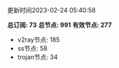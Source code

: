 更新时间2023-02-24 05:40:58

**总订阅: 73**
**总节点: 991**
**有效节点: 277**
- v2ray节点: 185
- ss节点: 58
- trojan节点: 34
